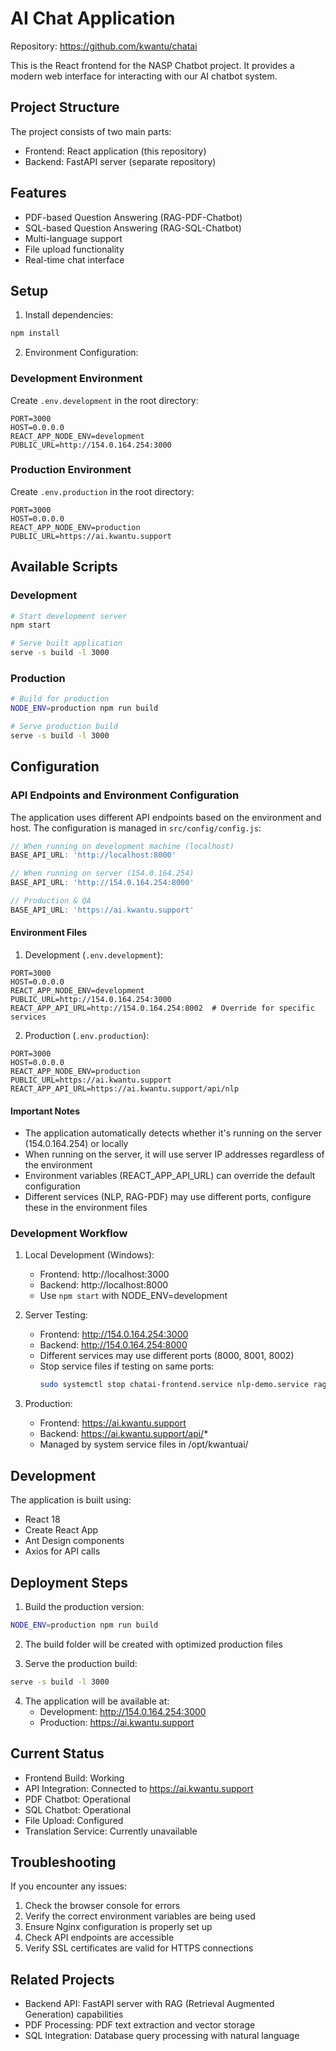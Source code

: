 # AI Chat Application

Repository: https://github.com/kwantu/chatai

This is the React frontend for the NASP Chatbot project. It provides a modern web interface for interacting with our AI chatbot system.

## Project Structure
The project consists of two main parts:
- Frontend: React application (this repository)
- Backend: FastAPI server (separate repository)

## Features
- PDF-based Question Answering (RAG-PDF-Chatbot)
- SQL-based Question Answering (RAG-SQL-Chatbot)
- Multi-language support
- File upload functionality
- Real-time chat interface

## Setup

1. Install dependencies:
```bash
npm install
```

2. Environment Configuration:

### Development Environment
Create `.env.development` in the root directory:
```env
PORT=3000
HOST=0.0.0.0
REACT_APP_NODE_ENV=development
PUBLIC_URL=http://154.0.164.254:3000
```

### Production Environment
Create `.env.production` in the root directory:
```env
PORT=3000
HOST=0.0.0.0
REACT_APP_NODE_ENV=production
PUBLIC_URL=https://ai.kwantu.support
```

## Available Scripts

### Development
```bash
# Start development server
npm start

# Serve built application
serve -s build -l 3000
```

### Production
```bash
# Build for production
NODE_ENV=production npm run build

# Serve production build
serve -s build -l 3000
```

## Configuration

### API Endpoints and Environment Configuration
The application uses different API endpoints based on the environment and host. The configuration is managed in `src/config/config.js`:

```javascript
// When running on development machine (localhost)
BASE_API_URL: 'http://localhost:8000'

// When running on server (154.0.164.254)
BASE_API_URL: 'http://154.0.164.254:8000'

// Production & QA
BASE_API_URL: 'https://ai.kwantu.support'
```

#### Environment Files
1. Development (`.env.development`):
```env
PORT=3000
HOST=0.0.0.0
REACT_APP_NODE_ENV=development
PUBLIC_URL=http://154.0.164.254:3000
REACT_APP_API_URL=http://154.0.164.254:8002  # Override for specific services
```

2. Production (`.env.production`):
```env
PORT=3000
HOST=0.0.0.0
REACT_APP_NODE_ENV=production
PUBLIC_URL=https://ai.kwantu.support
REACT_APP_API_URL=https://ai.kwantu.support/api/nlp
```

#### Important Notes
- The application automatically detects whether it's running on the server (154.0.164.254) or locally
- When running on the server, it will use server IP addresses regardless of the environment
- Environment variables (REACT_APP_API_URL) can override the default configuration
- Different services (NLP, RAG-PDF) may use different ports, configure these in the environment files

### Development Workflow
1. Local Development (Windows):
   - Frontend: http://localhost:3000
   - Backend: http://localhost:8000
   - Use `npm start` with NODE_ENV=development

2. Server Testing:
   - Frontend: http://154.0.164.254:3000
   - Backend: http://154.0.164.254:8000
   - Different services may use different ports (8000, 8001, 8002)
   - Stop service files if testing on same ports:
     ```bash
     sudo systemctl stop chatai-frontend.service nlp-demo.service rag-pdf-chatbot.service
     ```

3. Production:
   - Frontend: https://ai.kwantu.support
   - Backend: https://ai.kwantu.support/api/*
   - Managed by system service files in /opt/kwantuai/

## Development

The application is built using:
- React 18
- Create React App
- Ant Design components
- Axios for API calls

## Deployment Steps

1. Build the production version:
```bash
NODE_ENV=production npm run build
```

2. The build folder will be created with optimized production files

3. Serve the production build:
```bash
serve -s build -l 3000
```

4. The application will be available at:
   - Development: http://154.0.164.254:3000
   - Production: https://ai.kwantu.support

## Current Status
- Frontend Build: Working
- API Integration: Connected to https://ai.kwantu.support
- PDF Chatbot: Operational
- SQL Chatbot: Operational
- File Upload: Configured
- Translation Service: Currently unavailable

## Troubleshooting

If you encounter any issues:

1. Check the browser console for errors
2. Verify the correct environment variables are being used
3. Ensure Nginx configuration is properly set up
4. Check API endpoints are accessible
5. Verify SSL certificates are valid for HTTPS connections

## Related Projects

- Backend API: FastAPI server with RAG (Retrieval Augmented Generation) capabilities
- PDF Processing: PDF text extraction and vector storage
- SQL Integration: Database query processing with natural language

